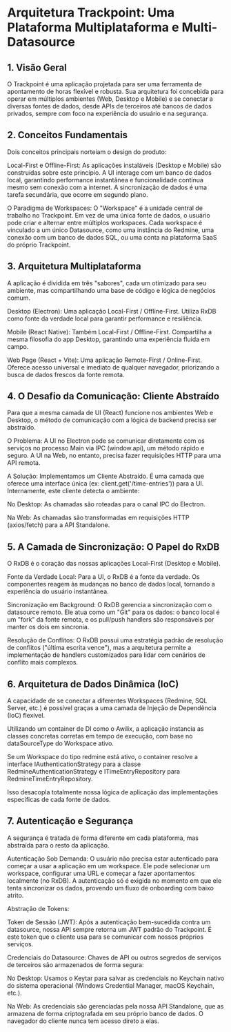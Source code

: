 # Arquitetura Trackpoint: Uma Plataforma Multiplataforma e Multi-Datasource
## 1. Visão Geral
O Trackpoint é uma aplicação projetada para ser uma ferramenta de apontamento de horas flexível e robusta. Sua arquitetura foi concebida para operar em múltiplos ambientes (Web, Desktop e Mobile) e se conectar a diversas fontes de dados, desde APIs de terceiros até bancos de dados privados, sempre com foco na experiência do usuário e na segurança.

## 2. Conceitos Fundamentais
Dois conceitos principais norteiam o design do produto:

Local-First e Offline-First: As aplicações instaláveis (Desktop e Mobile) são construídas sobre este princípio. A UI interage com um banco de dados local, garantindo performance instantânea e funcionalidade contínua mesmo sem conexão com a internet. A sincronização de dados é uma tarefa secundária, que ocorre em segundo plano.

O Paradigma de Workspaces: O "Workspace" é a unidade central de trabalho no Trackpoint. Em vez de uma única fonte de dados, o usuário pode criar e alternar entre múltiplos workspaces. Cada workspace é vinculado a um único Datasource, como uma instância do Redmine, uma conexão com um banco de dados SQL, ou uma conta na plataforma SaaS do próprio Trackpoint.

## 3. Arquitetura Multiplataforma
A aplicação é dividida em três "sabores", cada um otimizado para seu ambiente, mas compartilhando uma base de código e lógica de negócios comum.

Desktop (Electron): Uma aplicação Local-First / Offline-First. Utiliza RxDB como fonte da verdade local para garantir performance e resiliência.

Mobile (React Native): Também Local-First / Offline-First. Compartilha a mesma filosofia do app Desktop, garantindo uma experiência fluida em campo.

Web Page (React + Vite): Uma aplicação Remote-First / Online-First. Oferece acesso universal e imediato de qualquer navegador, priorizando a busca de dados frescos da fonte remota.

## 4. O Desafio da Comunicação: Cliente Abstraído
Para que a mesma camada de UI (React) funcione nos ambientes Web e Desktop, o método de comunicação com a lógica de backend precisa ser abstraído.

O Problema: A UI no Electron pode se comunicar diretamente com os serviços no processo Main via IPC (window.api), um método rápido e seguro. A UI na Web, no entanto, precisa fazer requisições HTTP para uma API remota.

A Solução: Implementamos um Cliente Abstraído. É uma camada que oferece uma interface única (ex: client.get('/time-entries')) para a UI. Internamente, este cliente detecta o ambiente:

No Desktop: As chamadas são roteadas para o canal IPC do Electron.

Na Web: As chamadas são transformadas em requisições HTTP (axios/fetch) para a API Standalone.

## 5. A Camada de Sincronização: O Papel do RxDB
O RxDB é o coração das nossas aplicações Local-First (Desktop e Mobile).

Fonte da Verdade Local: Para a UI, o RxDB é a fonte da verdade. Os componentes reagem às mudanças no banco de dados local, tornando a experiência do usuário instantânea.

Sincronização em Background: O RxDB gerencia a sincronização com o datasource remoto. Ele atua como um "Git" para os dados: o banco local é um "fork" da fonte remota, e os pull/push handlers são responsáveis por manter os dois em sincronia.

Resolução de Conflitos: O RxDB possui uma estratégia padrão de resolução de conflitos ("última escrita vence"), mas a arquitetura permite a implementação de handlers customizados para lidar com cenários de conflito mais complexos.

## 6. Arquitetura de Dados Dinâmica (IoC)
A capacidade de se conectar a diferentes Workspaces (Redmine, SQL Server, etc.) é possível graças a uma camada de Injeção de Dependência (IoC) flexível.

Utilizando um container de DI como o Awilix, a aplicação instancia as classes concretas corretas em tempo de execução, com base no dataSourceType do Workspace ativo.

Se um Workspace do tipo redmine está ativo, o container resolve a interface IAuthenticationStrategy para a classe RedmineAuthenticationStrategy e ITimeEntryRepository para RedmineTimeEntryRepository.

Isso desacopla totalmente nossa lógica de aplicação das implementações específicas de cada fonte de dados.

## 7. Autenticação e Segurança
A segurança é tratada de forma diferente em cada plataforma, mas abstraída para o resto da aplicação.

Autenticação Sob Demanda: O usuário não precisa estar autenticado para começar a usar a aplicação em um workspace. Ele pode selecionar um workspace, configurar uma URL e começar a fazer apontamentos localmente (no RxDB). A autenticação só é exigida no momento em que ele tenta sincronizar os dados, provendo um fluxo de onboarding com baixo atrito.

Abstração de Tokens:

Token de Sessão (JWT): Após a autenticação bem-sucedida contra um datasource, nossa API sempre retorna um JWT padrão do Trackpoint. É este token que o cliente usa para se comunicar com nossos próprios serviços.

Credenciais do Datasource: Chaves de API ou outros segredos de serviços de terceiros são armazenados de forma segura:

No Desktop: Usamos o Keytar para salvar as credenciais no Keychain nativo do sistema operacional (Windows Credential Manager, macOS Keychain, etc.).

Na Web: As credenciais são gerenciadas pela nossa API Standalone, que as armazena de forma criptografada em seu próprio banco de dados. O navegador do cliente nunca tem acesso direto a elas.
